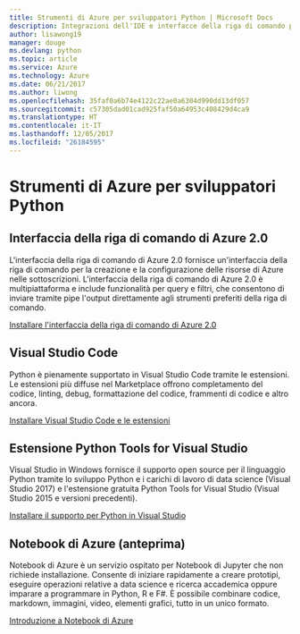 ```yaml
---
title: Strumenti di Azure per sviluppatori Python | Microsoft Docs
description: Integrazioni dell'IDE e interfacce della riga di comando per gli sviluppatori Python in Azure.
author: lisawong19
manager: douge
ms.devlang: python
ms.topic: article
ms.service: Azure
ms.technology: Azure
ms.date: 06/21/2017
ms.author: liwong
ms.openlocfilehash: 35faf0a6b74e4122c22ae0a6304d990dd13df057
ms.sourcegitcommit: c57305dad01cad925faf50a64953c408429d4ca9
ms.translationtype: HT
ms.contentlocale: it-IT
ms.lasthandoff: 12/05/2017
ms.locfileid: "26184595"
---
```

# <a name="azure-tools-for-python-developers"></a>Strumenti di Azure per sviluppatori Python

## <a name="azure-cli-20"></a>Interfaccia della riga di comando di Azure 2.0

L'interfaccia della riga di comando di Azure 2.0 fornisce un'interfaccia della riga di comando per la creazione e la configurazione delle risorse di Azure nelle sottoscrizioni. L'interfaccia della riga di comando di Azure 2.0 è multipiattaforma e include funzionalità per query e filtri, che consentono di inviare tramite pipe l'output direttamente agli strumenti preferiti della riga di comando. 

[Installare l'interfaccia della riga di comando di Azure 2.0](https://docs.microsoft.com/cli/azure/install-azure-cli)

## <a name="visual-studio-code"></a>Visual Studio Code
Python è pienamente supportato in Visual Studio Code tramite le estensioni. Le estensioni più diffuse nel Marketplace offrono completamento del codice, linting, debug, formattazione del codice, frammenti di codice e altro ancora.

[Installare Visual Studio Code e le estensioni](https://code.visualstudio.com/docs/languages/python)

## <a name="python-tools-for-visual-studio-extension"></a>Estensione Python Tools for Visual Studio
Visual Studio in Windows fornisce il supporto open source per il linguaggio Python tramite lo sviluppo Python e i carichi di lavoro di data science (Visual Studio 2017) e l'estensione gratuita Python Tools for Visual Studio (Visual Studio 2015 e versioni precedenti). 

[Installare il supporto per Python in Visual Studio](https://docs.microsoft.com/visualstudio/python/installation)

## <a name="azure-notebooks-preview"></a>Notebook di Azure (anteprima)
Notebook di Azure è un servizio ospitato per Notebook di Jupyter che non richiede installazione. Consente di iniziare rapidamente a creare prototipi, eseguire operazioni relative a data science e ricerca accademica oppure imparare a programmare in Python, R e F#. È possibile combinare codice, markdown, immagini, video, elementi grafici, tutto in un unico formato.

[Introduzione a Notebook di Azure](https://notebooks.azure.com/)

